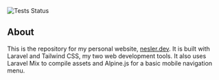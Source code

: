 <img src="https://github.com/zaknesler/nesler.dev/workflows/Tests/badge.svg" alt="Tests Status">

## About

This is the repository for my personal website, [nesler.dev](https://nesler.dev). It is built with Laravel and Tailwind CSS, my two web development tools. It also uses Laravel Mix to compile assets and Alpine.js for a basic mobile navigation menu.
